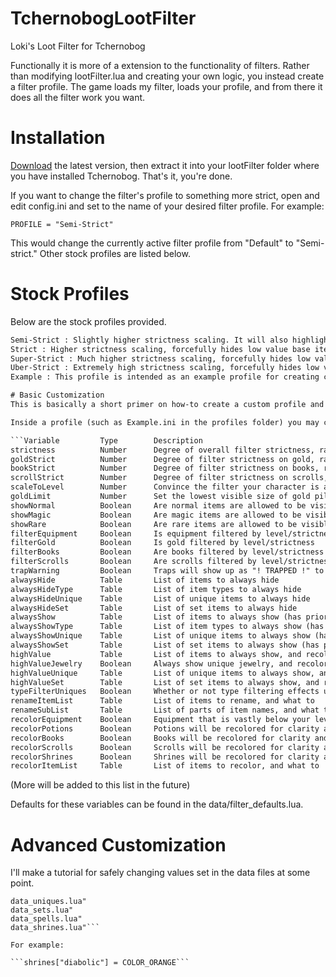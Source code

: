 # TchernobogLootFilter
Loki's Loot Filter for Tchernobog

Functionally it is more of a extension to the functionality of filters. Rather than modifying lootFilter.lua and creating your own logic, you instead create a filter profile. The game loads my filter, loads your profile, and from there it does all the filter work you want.

# Installation
[Download](https://github.com/lkodinsson/TchernobogLootFilter/archive/main.zip) the latest version, then extract it into your lootFilter folder where you have installed Tchernobog. That's it, you're done.

If you want to change the filter's profile to something more strict, open and edit config.ini and set to the name of your desired filter profile. For example:

```PROFILE = "Semi-Strict"```

This would change the currently active filter profile from "Default" to "Semi-strict." Other stock profiles are listed below.

# Stock Profiles
Below are the stock profiles provided.

```Default : Extremely low strictness values, so it keeps a majority of items visible. It will also highlight a majority of valuable items.
Semi-Strict : Slightly higher strictness scaling. It will also highlight a majority of valuable items.
Strict : Higher strictness scaling, forcefully hides low value base items. It will also highlight a majority of valuable items.
Super-Strict : Much higher strictness scaling, forcefully hides low value base items, normal items, and basic potions. It will also highlight a majority of valuable items.
Uber-Strict : Extremely high strictness scaling, forcefully hides low value base items, normal and magic items, and basic potions. It will also highlight a majority of valuable items.
Example : This profile is intended as an example profile for creating custom profiles with. It shows how all customizable variables are used. It is not recommended to set your active profile to this one.```

# Basic Customization
This is basically a short primer on how-to create a custom profile and a list of variables.

Inside a profile (such as Example.ini in the profiles folder) you may change the following variables to any appropriate value(s), and it will change how the filter functions.

```Variable			Type		Description
strictness			Number		Degree of overall filter strictness, ranges 0-100
goldStrict			Number		Degree of filter strictness on gold, ranges 0-100
bookStrict			Number		Degree of filter strictness on books, ranges 0-100
scrollStrict		Number		Degree of filter strictness on scrolls, ranges 0-100
scaleToLevel		Number		Convince the filter your character is a different level, ranges 0-60 (overrides automatic level scaling)
goldLimit			Number		Set the lowest visible size of gold piles (overrides automatic scaling if set to any value)
showNormal			Boolean		Are normal items are allowed to be visible (does not force them to be visible)
showMagic			Boolean		Are magic items are allowed to be visible (does not force them to be visible)
showRare			Boolean		Are rare items are allowed to be visible (does not force them to be visible)
filterEquipment		Boolean		Is equipment filtered by level/strictness
filterGold			Boolean		Is gold filtered by level/strictness
filterBooks			Boolean		Are books filtered by level/strictness
filterScrolls		Boolean		Are scrolls filtered by level/strictness
trapWarning			Boolean		Traps will show up as "! TRAPPED !" to be more obvious
alwaysHide			Table		List of items to always hide
alwaysHideType		Table		List of item types to always hide
alwaysHideUnique	Table		List of unique items to always hide
alwaysHideSet		Table		List of set items to always hide
alwaysShow			Table		List of items to always show (has priority over hide)
alwaysShowType		Table		List of item types to always show (has priority over hide)
alwaysShowUnique	Table		List of unique items to always show (has priority over hide)
alwaysShowSet		Table		List of set items to always show (has priority over hide)
highValue			Table		List of items to always show, and recolor purple (has highest priority)
highValueJewelry	Boolean		Always show unique jewelry, and recolors them purple (has highest priority)
highValueUnique		Table		List of unique items to always show, and recolor purple (has highest priority)
highValueSet		Table		List of set items to always show, and recolor purple (has highest priority)
typeFilterUniques	Boolean		Whether or not type filtering effects unique/set items
renameItemList		Table		List of items to rename, and what to
renameSubList		Table		List of parts of item names, and what to change them to
recolorEquipment	Boolean		Equipment that is vastly below your level is recolored grey (is overridden by recolorItemList)
recolorPotions		Boolean		Potions will be recolored for clarity and value (is overridden by recolorItemList)
recolorBooks		Boolean		Books will be recolored for clarity and value (is overridden by recolorItemList)
recolorScrolls		Boolean		Scrolls will be recolored for clarity and value (is overridden by recolorItemList)
recolorShrines		Boolean		Shrines will be recolored for clarity and value (is overridden by recolorItemList)
recolorItemList		Table		List of items to recolor, and what to
```

(More will be added to this list in the future)

Defaults for these variables can be found in the data/filter_defaults.lua.

# Advanced Customization
I'll make a tutorial for safely changing values set in the data files at some point.

```data_items.lua"
data_uniques.lua"
data_sets.lua"
data_spells.lua"
data_shrines.lua"```

For example:

```shrines["diabolic"] = COLOR_ORANGE```
